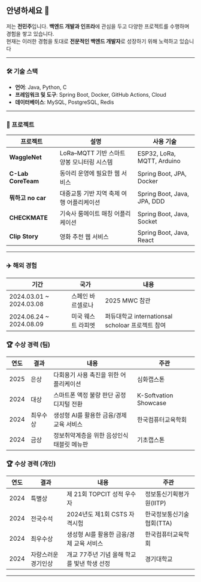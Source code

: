 ## 안녕하세요 👋

저는 **전민주**입니다.
**백엔드 개발과 인프라**에 관심을 두고 다양한 프로젝트를 수행하며 경험을 쌓고 있습니다. <br>
현재는 이러한 경험을 토대로 **전문적인 백엔드 개발자**로 성장하기 위해 노력하고 있습니다

---

### 🛠 기술 스택
- **언어**: Java, Python, C
- **프레임워크 및 도구**: Spring Boot, Docker, GitHub Actions, Cloud  
- **데이터베이스**: MySQL, PostgreSQL, Redis
---

### 📌 프로젝트

| 프로젝트 | 설명 | 사용 기술 |
|----------|------|-----------|
| **WaggleNet** | LoRa–MQTT 기반 스마트 양봉 모니터링 시스템 | ESP32, LoRa, MQTT, Arduino |
| **C-Lab CoreTeam** | 동아리 운영에 필요한 웹 서비스 | Spring Boot, JPA, Docker |
| **뭐하고 no car** | 대중교통 기반 지역 축제 여행 어플리케이션 | Spring Boot, Java, JPA, DDD | 
| **CHECKMATE** | 기숙사 룸메이트 매칭 어플리케이션 | Spring Boot, Java, Socket | 
| **Clip Story** | 영화 추천 웹 서비스 | Spring Boot, Java, React | 
---

### ✈️ 해외 경험

| 기간 | 국가 | 내용 |
|------|-------------|------|
| 2024.03.01 ~ 2024.03.08 | 스페인 바르셀로나 | 2025 MWC 참관 |
| 2024.06.24 ~ 2024.08.09 | 미국 웨스트 라피엣 | 퍼듀대학교 internationsal scholoar 프로젝트 참여 |

### 🏆 수상 경력 (팀)

| 연도 | 결과 | 내용 | 주관 |
|------|-------------|------|------|
| 2025 | 은상 | 다회용기 사용 촉진을 위한 어플리케이션 | 심화캡스톤  |
| 2024 | 대상 | 스마트폰 액정 불량 판단 공정 디지털 전환 | K-Softvation Showcase  |
| 2024 | 최우수상 | 생성형 AI를 활용한 금융/경제 교육 서비스 | 한국컴퓨터교육학회
| 2024 | 금상 | 정보취약계층을 위한 음성인식 태블릿 메뉴판 | 기초캡스톤

### 🏆 수상 경력 (개인)

| 연도 | 결과 | 내용 | 주관 |
|------|-------------|------|------|
| 2024 | 특별상 | 제 21회 TOPCIT 성적 우수자 | 정보통신기획평가원(IITP)  |
| 2024 | 전국수석 | 2024년도 제1회 CSTS 자격시험 | 한국정보통신기술협회(TTA)  |
| 2024 | 최우수상 | 생성형 AI를 활용한 금융/경제 교육 서비스 | 한국컴퓨터교육학회
| 2024 | 자랑스러운경기인상 | 개교 77주년 기념 올해 학교를 빛낸 학생 선정 | 경기대학교

---
